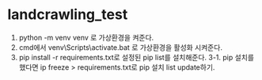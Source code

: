 # landcrawling_test
1. python -m venv venv 로 가상환경을 켜준다.
2. cmd에서 venv\Scripts\activate.bat 로 가상환경을 활성화 시켜준다.
3. pip install -r requirements.txt로 설정된 pip list를 설치해준다.
3-1. pip 설치를 했다면 ip freeze > requirements.txt로 pip 설치 list update하기.